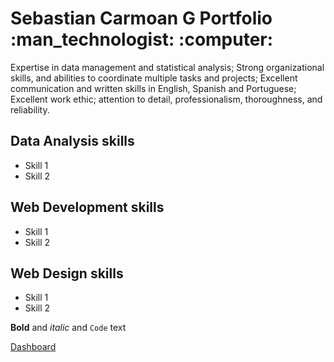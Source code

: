 <h1>Sebastian Carmoan G Portfolio :man_technologist: :computer:</h1>

<p>Expertise in data management and statistical analysis; Strong organizational skills, and abilities to coordinate multiple tasks and projects; Excellent communication and written skills in English, Spanish and Portuguese; Excellent work ethic; attention to detail, professionalism, thoroughness, and reliability.</p>

<h2>Data Analysis skills</h2>
<ul>
  <li>Skill 1</li>
  <li>Skill 2</li>
</ul>

<h2>Web Development skills</h2>
<ul>
  <li>Skill 1</li>
  <li>Skill 2</li>
</ul>

<h2>Web Design skills</h2>
<ul>
  <li>Skill 1</li>
  <li>Skill 2</li>
</ul>

**Bold** and *italic* and `Code` text

[Dashboard](https://public.tableau.com/views/TableauWeek_16913997748810/Sheet1?:language=en-GB&publish=yes&:display_count=n&:origin=viz_share_link)
